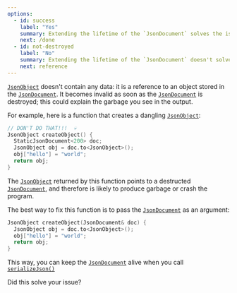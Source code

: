 ```yaml
---
options:
  - id: success
    label: "Yes"
    summary: Extending the lifetime of the `JsonDocument` solves the issue
    next: /done
  - id: not-destroyed
    label: "No"
    summary: Extending the lifetime of the `JsonDocument` doesn't solve the issue
    next: reference
---
```


[`JsonObject`](/v6/api/jsonobject/) doesn't contain any data: it is a reference to an object stored in the [`JsonDocument`](/v6/api/jsondocument/). It becomes invalid as soon as the [`JsonDocument`](/v6/api/jsondocument/) is destroyed; this could explain the garbage you see in the output.

For example, here is a function that creates a dangling [`JsonObject`](/v6/api/jsonobject/):

```c++
// DON'T DO THAT!!!  💀
JsonObject createObject() {
  StaticJsonDocument<200> doc;
  JsonObject obj = doc.to<JsonObject>();
  obj["hello"] = "world";
  return obj;
}
```

The [`JsonObject`](/v6/api/jsonobject/) returned by this function points to a destructed [`JsonDocument`](/v6/api/jsondocument/), and therefore is likely to produce garbage or crash the program.

The best way to fix this function is to pass the [`JsonDocument`](/v6/api/jsondocument/) as an argument:

```c++
JsonObject createObject(JsonDocument& doc) {
  JsonObject obj = doc.to<JsonObject>();
  obj["hello"] = "world";
  return obj;
}
```

This way, you can keep the [`JsonDocument`](/v6/api/jsondocument/) alive when you call [`serializeJson()`](/v6/api/json/serializejson/)

Did this solve your issue?